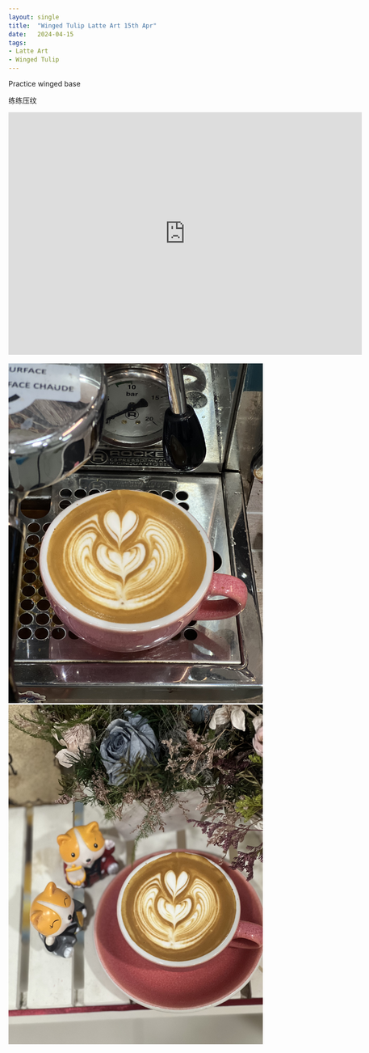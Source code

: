 ```yaml
---
layout: single
title:  "Winged Tulip Latte Art 15th Apr"
date:   2024-04-15
tags:
- Latte Art
- Winged Tulip
---
```



Practice winged base

练练压纹



<div class="embed-container">
  <iframe
      src="https://www.youtube.com/embed/qVtivUFNFcA"
      width="700"
      height="480"
      frameborder="0"
      allowfullscreen="true">
  </iframe>
</div>


![](/assets/img/2024/04/15/IMG_5590.jpg)
![](/assets/img/2024/04/15/IMG_5592.jpg)

